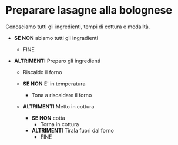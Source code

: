 # Preparare lasagne alla bolognese
Conosciamo tutti gli ingredienti, tempi di cottura e modalità.

- **SE NON** abiamo tutti gli ingradienti
    - FINE

- **ALTRIMENTI** Preparo gli ingredienti
    -   Riscaldo il forno
    -   **SE NON** E' in temperatura 
        - Tona a riscaldare il forno

    - **ALTRIMENTI** Metto in cottura 
        - **SE NON** cotta 
            - Torna in cottura
        - **ALTRIMENTI** Tirala fuori dal forno
            - FINE

        

